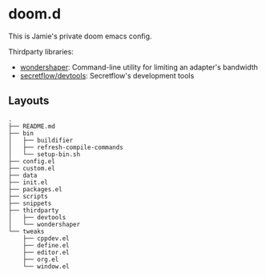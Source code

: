 # doom.d

This is Jamie's private doom emacs config.

Thirdparty libraries:
- [wondershaper](https://github.com/magnific0/wondershaper): Command-line utility for limiting an adapter's bandwidth
- [secretflow/devtools](https://github.com/secretflow/devtools): Secretflow's development tools


## Layouts
```
.
├── README.md
├── bin
│   ├── buildifier
│   ├── refresh-compile-commands
│   └── setup-bin.sh
├── config.el
├── custom.el
├── data
├── init.el
├── packages.el
├── scripts
├── snippets
├── thirdparty
│   ├── devtools
│   └── wondershaper
└── tweaks
    ├── cppdev.el
    ├── define.el
    ├── editor.el
    ├── org.el
    └── window.el
```
